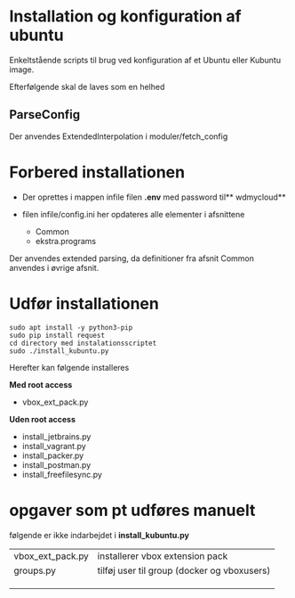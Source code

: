 # Installation og konfiguration af ubuntu

Enkeltstående scripts til brug ved konfiguration af et Ubuntu eller Kubuntu image.

Efterfølgende skal de laves som en helhed

## ParseConfig

Der anvendes ExtendedInterpolation i moduler/fetch_config

# Forbered installationen

- Der oprettes i mappen infile filen **.env** med password til** wdmycloud**
- filen infile/config.ini her opdateres alle elementer i afsnittene 

    - Common
    - ekstra.programs

Der anvendes extended parsing, da definitioner fra afsnit Common anvendes i øvrige afsnit.

# Udfør installationen

    sudo apt install -y python3-pip
    sudo pip install request
    cd directory med instalationsscriptet
    sudo ./install_kubuntu.py
    
Herefter kan følgende installeres  

**Med root access**

- vbox_ext_pack.py 

**Uden root access**

- install_jetbrains.py
- install_vagrant.py
- install_packer.py
- install_postman.py
- install_freefilesync.py

   
# opgaver som pt udføres manuelt

følgende er ikke indarbejdet i **install_kubuntu.py**

<table>
<tr>
<td>vbox_ext_pack.py</td>
<td>installerer vbox extension pack</td>
</tr>
<tr>
<td>groups.py</td>
<td>tilføj user til group (docker og vboxusers)</td>
</tr>

<tr><td></td><td></td></tr>
<tr><td></td><td></td></tr>
<tr><td></td><td></td></tr>
</table>

